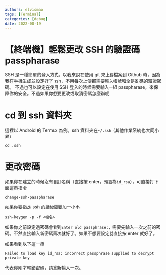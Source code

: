 ```yaml
---
authors: elvismao
tags: [Terminal]
categories: [debug]
date: 2022-08-19
---
```


# 【終端機】輕鬆更改 SSH 的驗證碼 passpharase

SSH 是一種簡單的登入方式。以我來說在使用 git 來上傳檔案到 Github 時，因為我在手機生成並設定好了 ssh，不用每次上傳都需要輸入帳號和全是亂碼的驗證密碼。
不過也可以設定在使用 SSH 登入的時候需要輸入一組 passpharase，來保障你的安全。不過如果你想要更改或取消密碼怎麼辦呢

# cd 到 ssh 資料夾

這裡以 Android 的 Termux 為例。ssh 資料夾在`~/.ssh`（其他作業系統也大同小異）

```
cd .ssh
```

# 更改密碼

如果你在建立的時候沒有自訂名稱（直接按 enter，預設為`id_rsa`），可直接打下面這串指令

```
change-ssh-passpharase
```

如果你要指定 ssh 的話後面要加一小串

```
ssh-keygen -p -f <檔名>
```

如果你之前設定過密碼會看到`Enter old passphrase:`，需要先輸入一次之前的密碼。不然直接輸入新密碼兩次就好了。如果不想要設定就直接按 enter 就好了。

如果看到以下這一串

```
Failed to load key id_rsa: incorrect passphrase supplied to decrypt private key
```

代表你剛才輸錯密碼，請重新輸入一次。
